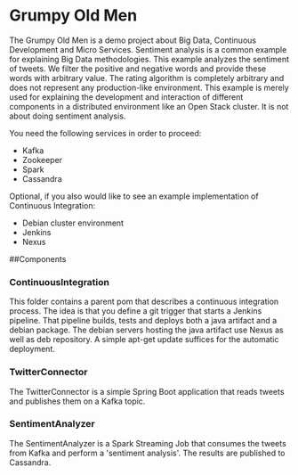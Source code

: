 # Grumpy Old Men

The Grumpy Old Men is a demo project about Big Data, Continuous Development and Micro Services. Sentiment analysis is a common example for explaining Big Data methodologies. This example analyzes the sentiment of tweets. We filter the positive and negative words and provide these words with arbitrary value. The rating algorithm is completely arbitrary and does not represent any production-like environment. This example is merely used for explaining the development and interaction of different components in a distributed environment like an Open Stack cluster. It is not about doing sentiment analysis.

You need the following services in order to proceed:

- Kafka
- Zookeeper
- Spark
- Cassandra

Optional, if you also would like to see an example implementation of Continuous Integration:

- Debian cluster environment
- Jenkins
- Nexus

##Components

### ContinuousIntegration

This folder contains a parent pom that describes a continuous integration process. The idea is that you define a git trigger that starts a Jenkins pipeline. That pipeline builds, tests and deploys both a java artifact and a debian package. The debian servers hosting the java artifact use Nexus as well as deb repository. A simple apt-get update suffices for the automatic deployment.

### TwitterConnector

The TwitterConnector is a simple Spring Boot application that reads tweets and publishes them on a Kafka topic.

### SentimentAnalyzer

The SentimentAnalyzer is a Spark Streaming Job that consumes the tweets from Kafka and perform a 'sentiment analysis'. The results are published to Cassandra.